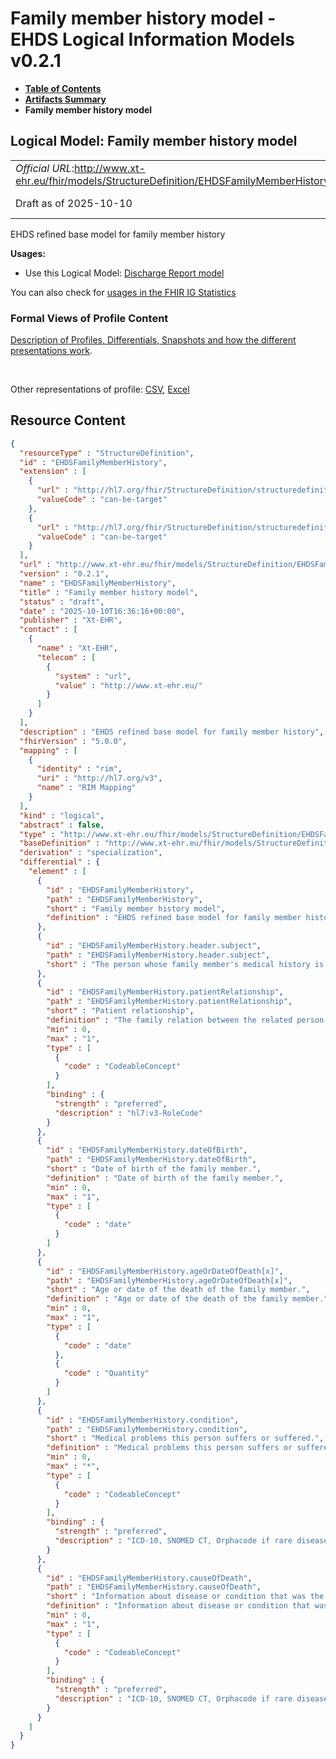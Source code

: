 # Family member history model - EHDS Logical Information Models v0.2.1

* [**Table of Contents**](toc.md)
* [**Artifacts Summary**](artifacts.md)
* **Family member history model**

## Logical Model: Family member history model 

| | |
| :--- | :--- |
| *Official URL*:http://www.xt-ehr.eu/fhir/models/StructureDefinition/EHDSFamilyMemberHistory | *Version*:0.2.1 |
| Draft as of 2025-10-10 | *Computable Name*:EHDSFamilyMemberHistory |

 
EHDS refined base model for family member history 

**Usages:**

* Use this Logical Model: [Discharge Report model](StructureDefinition-EHDSDischargeReport.md)

You can also check for [usages in the FHIR IG Statistics](https://packages2.fhir.org/xig/xtehr.eu.ehds.models|current/StructureDefinition/EHDSFamilyMemberHistory)

### Formal Views of Profile Content

 [Description of Profiles, Differentials, Snapshots and how the different presentations work](http://build.fhir.org/ig/FHIR/ig-guidance/readingIgs.html#structure-definitions). 

 

Other representations of profile: [CSV](StructureDefinition-EHDSFamilyMemberHistory.csv), [Excel](StructureDefinition-EHDSFamilyMemberHistory.xlsx) 



## Resource Content

```json
{
  "resourceType" : "StructureDefinition",
  "id" : "EHDSFamilyMemberHistory",
  "extension" : [
    {
      "url" : "http://hl7.org/fhir/StructureDefinition/structuredefinition-type-characteristics",
      "valueCode" : "can-be-target"
    },
    {
      "url" : "http://hl7.org/fhir/StructureDefinition/structuredefinition-type-characteristics",
      "valueCode" : "can-be-target"
    }
  ],
  "url" : "http://www.xt-ehr.eu/fhir/models/StructureDefinition/EHDSFamilyMemberHistory",
  "version" : "0.2.1",
  "name" : "EHDSFamilyMemberHistory",
  "title" : "Family member history model",
  "status" : "draft",
  "date" : "2025-10-10T16:36:16+00:00",
  "publisher" : "Xt-EHR",
  "contact" : [
    {
      "name" : "Xt-EHR",
      "telecom" : [
        {
          "system" : "url",
          "value" : "http://www.xt-ehr.eu/"
        }
      ]
    }
  ],
  "description" : "EHDS refined base model for family member history",
  "fhirVersion" : "5.0.0",
  "mapping" : [
    {
      "identity" : "rim",
      "uri" : "http://hl7.org/v3",
      "name" : "RIM Mapping"
    }
  ],
  "kind" : "logical",
  "abstract" : false,
  "type" : "http://www.xt-ehr.eu/fhir/models/StructureDefinition/EHDSFamilyMemberHistory",
  "baseDefinition" : "http://www.xt-ehr.eu/fhir/models/StructureDefinition/EHDSDataSet",
  "derivation" : "specialization",
  "differential" : {
    "element" : [
      {
        "id" : "EHDSFamilyMemberHistory",
        "path" : "EHDSFamilyMemberHistory",
        "short" : "Family member history model",
        "definition" : "EHDS refined base model for family member history"
      },
      {
        "id" : "EHDSFamilyMemberHistory.header.subject",
        "path" : "EHDSFamilyMemberHistory.header.subject",
        "short" : "The person whose family member's medical history is described."
      },
      {
        "id" : "EHDSFamilyMemberHistory.patientRelationship",
        "path" : "EHDSFamilyMemberHistory.patientRelationship",
        "short" : "Patient relationship",
        "definition" : "The family relation between the related person and the patient.",
        "min" : 0,
        "max" : "1",
        "type" : [
          {
            "code" : "CodeableConcept"
          }
        ],
        "binding" : {
          "strength" : "preferred",
          "description" : "hl7:v3-RoleCode"
        }
      },
      {
        "id" : "EHDSFamilyMemberHistory.dateOfBirth",
        "path" : "EHDSFamilyMemberHistory.dateOfBirth",
        "short" : "Date of birth of the family member.",
        "definition" : "Date of birth of the family member.",
        "min" : 0,
        "max" : "1",
        "type" : [
          {
            "code" : "date"
          }
        ]
      },
      {
        "id" : "EHDSFamilyMemberHistory.ageOrDateOfDeath[x]",
        "path" : "EHDSFamilyMemberHistory.ageOrDateOfDeath[x]",
        "short" : "Age or date of the death of the family member.",
        "definition" : "Age or date of the death of the family member.",
        "min" : 0,
        "max" : "1",
        "type" : [
          {
            "code" : "date"
          },
          {
            "code" : "Quantity"
          }
        ]
      },
      {
        "id" : "EHDSFamilyMemberHistory.condition",
        "path" : "EHDSFamilyMemberHistory.condition",
        "short" : "Medical problems this person suffers or suffered.",
        "definition" : "Medical problems this person suffers or suffered.",
        "min" : 0,
        "max" : "*",
        "type" : [
          {
            "code" : "CodeableConcept"
          }
        ],
        "binding" : {
          "strength" : "preferred",
          "description" : "ICD-10, SNOMED CT, Orphacode if rare disease is diagnosed"
        }
      },
      {
        "id" : "EHDSFamilyMemberHistory.causeOfDeath",
        "path" : "EHDSFamilyMemberHistory.causeOfDeath",
        "short" : "Information about disease or condition that was the main cause of death.",
        "definition" : "Information about disease or condition that was the main cause of death.",
        "min" : 0,
        "max" : "1",
        "type" : [
          {
            "code" : "CodeableConcept"
          }
        ],
        "binding" : {
          "strength" : "preferred",
          "description" : "ICD-10, SNOMED CT, Orphacode if rare disease is diagnosed"
        }
      }
    ]
  }
}

```
